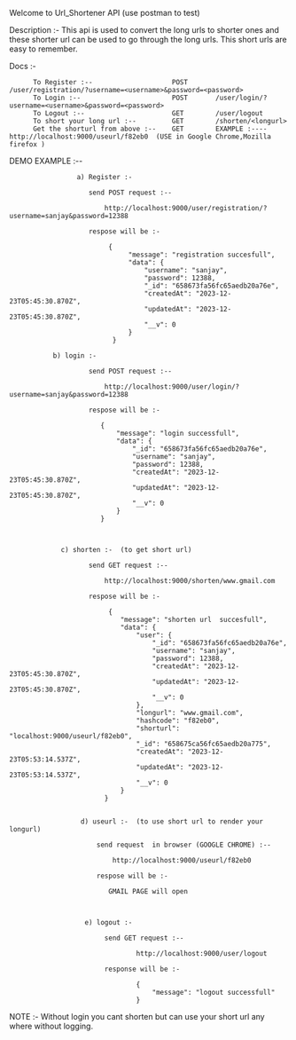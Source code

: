 Welcome to Url_Shortener API (use postman to test)



   Description :- This api is used to convert the long urls to shorter ones and these shorter url can be used to go through the long urls. This short urls are easy to remember.

   Docs :- 
   
          To Register :--                    POST       /user/registration/?username=<username>&password=<password>
          To Login :--                       POST       /user/login/?username=<username>&password=<password>
          To Logout :--                      GET        /user/logout
          To short your long url :--         GET        /shorten/<longurl>
          Get the shorturl from above :--    GET        EXAMPLE :---- http://localhost:9000/useurl/f82eb0  (USE in Google Chrome,Mozilla firefox )
          

                    

  DEMO EXAMPLE :--
  
  
                     a) Register :- 

                        send POST request :-- 

                            http://localhost:9000/user/registration/?username=sanjay&password=12388

                        respose will be :-

                             {
                                  "message": "registration succesfull",
                                  "data": {
                                      "username": "sanjay",
                                      "password": 12388,
                                      "_id": "658673fa56fc65aedb20a76e",
                                      "createdAt": "2023-12-23T05:45:30.870Z",
                                      "updatedAt": "2023-12-23T05:45:30.870Z",
                                      "__v": 0
                                  }
                              }

               b) login :- 

                        send POST request :-- 

                            http://localhost:9000/user/login/?username=sanjay&password=12388

                        respose will be :-

                           {
                               "message": "login successfull",
                               "data": {
                                   "_id": "658673fa56fc65aedb20a76e",
                                   "username": "sanjay",
                                   "password": 12388,
                                   "createdAt": "2023-12-23T05:45:30.870Z",
                                   "updatedAt": "2023-12-23T05:45:30.870Z",
                                   "__v": 0
                               }
                           }  



                 c) shorten :-  (to get short url)

                        send GET request :-- 

                            http://localhost:9000/shorten/www.gmail.com

                        respose will be :-

                             {
                                "message": "shorten url  succesfull",
                                "data": {
                                    "user": {
                                        "_id": "658673fa56fc65aedb20a76e",
                                        "username": "sanjay",
                                        "password": 12388,
                                        "createdAt": "2023-12-23T05:45:30.870Z",
                                        "updatedAt": "2023-12-23T05:45:30.870Z",
                                        "__v": 0
                                    },
                                    "longurl": "www.gmail.com",
                                    "hashcode": "f82eb0",
                                    "shorturl": "localhost:9000/useurl/f82eb0",
                                    "_id": "658675ca56fc65aedb20a775",
                                    "createdAt": "2023-12-23T05:53:14.537Z",
                                    "updatedAt": "2023-12-23T05:53:14.537Z",
                                    "__v": 0
                                }
                            }  


                      d) useurl :-  (to use short url to render your longurl) 

                          send request  in browser (GOOGLE CHROME) :-- 
  
                              http://localhost:9000/useurl/f82eb0
  
                          respose will be :-
  
                             GMAIL PAGE will open



                       e) logout :- 

                            send GET request :--

                                    http://localhost:9000/user/logout

                            response will be :-

                                    {
                                        "message": "logout successfull"
                                    }

                                  


NOTE :- Without login you cant shorten but can use your short url any where without logging.


                           
   
